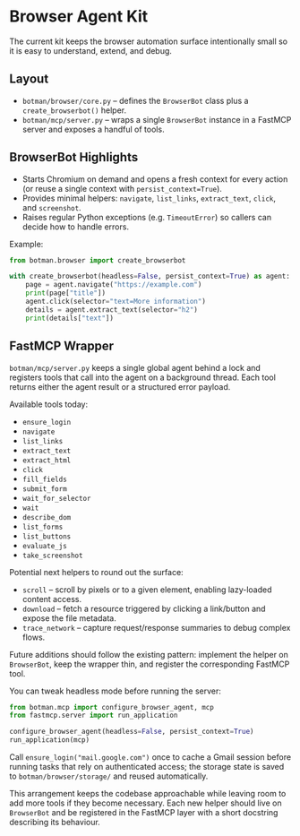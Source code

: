 # Browser Agent Kit

The current kit keeps the browser automation surface intentionally small so it is easy to understand, extend, and debug.

## Layout

- `botman/browser/core.py` – defines the `BrowserBot` class plus a `create_browserbot()` helper.
- `botman/mcp/server.py` – wraps a single `BrowserBot` instance in a FastMCP server and exposes a handful of tools.

## BrowserBot Highlights

- Starts Chromium on demand and opens a fresh context for every action (or reuse a single context with `persist_context=True`).
- Provides minimal helpers: `navigate`, `list_links`, `extract_text`, `click`, and `screenshot`.
- Raises regular Python exceptions (e.g. `TimeoutError`) so callers can decide how to handle errors.

Example:

```python
from botman.browser import create_browserbot

with create_browserbot(headless=False, persist_context=True) as agent:
    page = agent.navigate("https://example.com")
    print(page["title"])
    agent.click(selector="text=More information")
    details = agent.extract_text(selector="h2")
    print(details["text"])
```

## FastMCP Wrapper

`botman/mcp/server.py` keeps a single global agent behind a lock and registers tools that call into the agent on a background thread. Each tool returns either the agent result or a structured error payload.

Available tools today:

- `ensure_login`
- `navigate`
- `list_links`
- `extract_text`
- `extract_html`
- `click`
- `fill_fields`
- `submit_form`
- `wait_for_selector`
- `wait`
- `describe_dom`
- `list_forms`
- `list_buttons`
- `evaluate_js`
- `take_screenshot`

Potential next helpers to round out the surface:

- `scroll` – scroll by pixels or to a given element, enabling lazy-loaded content access.
- `download` – fetch a resource triggered by clicking a link/button and expose the file metadata.
- `trace_network` – capture request/response summaries to debug complex flows.

Future additions should follow the existing pattern: implement the helper on `BrowserBot`, keep the wrapper thin, and register the corresponding FastMCP tool.

You can tweak headless mode before running the server:

```python
from botman.mcp import configure_browser_agent, mcp
from fastmcp.server import run_application

configure_browser_agent(headless=False, persist_context=True)
run_application(mcp)
```

Call `ensure_login("mail.google.com")` once to cache a Gmail session before
running tasks that rely on authenticated access; the storage state is saved to
`botman/browser/storage/` and reused automatically.

This arrangement keeps the codebase approachable while leaving room to add more tools if they become necessary. Each new helper should live on `BrowserBot` and be registered in the FastMCP layer with a short docstring describing its behaviour.
